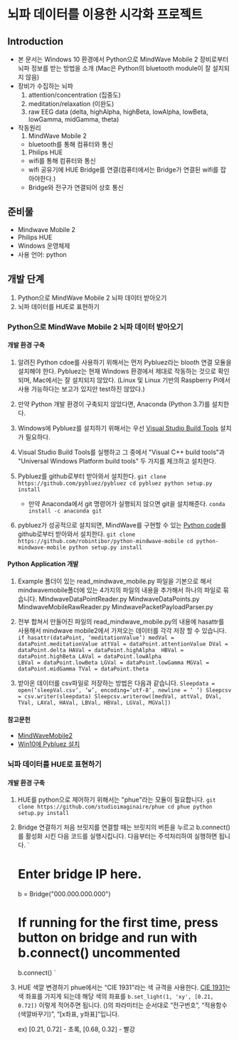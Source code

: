 # 뇌파 데이터를 이용한 시각화 프로젝트

## Introduction
- 본 문서는 Windows 10 환경에서 Python으로 MindWave Mobile 2 장비로부터 뇌파 정보를 받는 방법을 소개 (Mac은 Python의 bluetooth module이 잘 설치되지 않음)
- 장비가 수집하는 뇌파
    1. attention/concentration (집중도)
    1. meditation/relaxation (이완도)
    1. raw EEG data (delta, highAlpha, highBeta, lowAlpha, lowBeta, lowGamma, midGamma, theta)
- 작동원리
    1. MindWave Mobile 2
    - bluetooth를 통해 컴퓨터와 통신
    1. Philips HUE
    - wifi를 통해 컴퓨터와 통신
    - wifi 공유기에 HUE Bridge를 연결(컴퓨터에서는 Bridge가 연결된 wifi를 잡아야한다.)
    - Bridge와 전구가 연결되어 상호 통신

## 준비물
- Mindwave Mobile 2
- Philips HUE
- Windows 운영체제
- 사용 언어: python

## 개발 단계
1. Python으로 MindWave Mobile 2 뇌파 데이터 받아오기
2. 뇌파 데이터를 HUE로 표현하기

### Python으로 MindWave Mobile 2 뇌파 데이터 받아오기
#### 개발 환경 구축
1. 알려진 Python cdoe를 사용하기 위해서는 먼저 Pybluez라는 blooth 연결 모듈을 설치해야 한다. Pybluez는 현재 Windows 환경에서 제대로 작동하는 것으로 확인되며, Mac에서는 잘 설치되지 않았다. (Linux 및 Linux 기반의 Raspberry Pi에서 사용 가능하다는 보고가 있지만 test하진 않았다.)

1. 만약 Python 개발 환경이 구축되지 않았다면, Anaconda (Python 3.7)를 설치한다.

1. Windows에 Pybluez를 설치하기 위해서는 우선 [Visual Studio Build Tools](https://www.visualstudio.com/pl/thank-you-downloading-visual-studio/?sku=BuildTools&rel=15) 설치가 필요하다.

1. Visual Studio Build Tools를 실행하고 그 중에서 "Visual C++ build tools"과 "Universal Windows Platform build tools" 두 가지를 체크하고 설치한다.

1. Pybluez를 github로부터 받아와서 설치한다.
    `
    git clone https://github.com/pybluez/pybluez
    cd pybluez
    python setup.py install
    `

    - 만약 Anaconda에서 git 명령어가 실행되지 않으면 git을 설치해준다.
    `
    conda install -c anaconda git
    `

1. pybluez가 성공적으로 설치되면, MindWave를 구현할 수 있는 [Python code](https://github.com/robintibor/python-mindwave-mobile)를 github로부터 받아와서 설치한다.
    `
    git clone https://github.com/robintibor/python-mindwave-mobile
    cd python-mindwave-mobile
    python setup.py install
    `

#### Python Application 개발
1. Example 폴더이 있는 read_mindwave_mobile.py 파일을 기본으로 해서 mindwavemobile폴더에 있는 4가지의 파일의 내용을 추가해서 하나의 파일로 묶습니다. 
MIndwaveDataPointReader.py
MindwaveDataPoints.py
MindwaveMobileRawReader.py
MindwavePacketPayloadParser.py

1. 전부 합쳐서 만들어진 파일의 read_mindwave_mobile.py의 내용에 hasattr를 사용해서 mindwave mobile2에서 가져오는 데이터를 각각 저장 할 수 있습니다.
`
if hasattr(dataPoint, ‘meditationValue’)
     medVal = dataPoint.meditationValue
     attVal = dataPoint.attentionValue
     DVal = dataPoint.delta
     HAVal = dataPoint.highAlpha 
     HBVal = dataPoint.highBeta
     LAVal = dataPoint.lowAlpha                         	
     LBVal = dataPoint.lowBeta
     LGVal = dataPoint.lowGamma
     MGVal = dataPoint.midGamma
     TVal = dataPoint.theta
`
1. 받아온 데이터를 csv파일로 저장하는 방법은 다음과 같습니다.
`
Sleepdata = open(‘sleepVal.csv’, ‘w’, encoding=’utf-8’, newline = ‘ ’)
Sleepcsv = csv.writer(sleepdata)
Sleepcsv.writerow([medVal, attVal, DVal, TVal, LAVal, HAVal, LBVal, HBVal, LGVal, MGVal])
`

#### 참고문헌
- [MindWaveMobile2](http://download.neurosky.com/public/Products/MindWave%20Mobile%202/MindWave%20Mobile%202%20User%20Guide%20.pdf)
- [Win10에 Pybluez 설치](https://github.com/pybluez/pybluez/issues/180#issuecomment-448102727)


### 뇌파 데이터를 HUE로 표현하기
#### 개발 환경 구축
1. HUE를 python으로 제어하기 위해서는 "phue"라는 모듈이 필요합니다.
    `
    git clone https://github.com/studioimaginaire/phue
    cd phue
    python setup.py install
    `

1. Bridge 연결하기
    처음 브릿지를 연결할 때는 브릿지의 버튼을 누르고 b.connect() 를 활성화 시킨 다음 코드를 실행시킵니다.
    다음부터는 주석처리하여 실행하면 됩니다.
    `
    # Enter bridge IP here.
    b = Bridge("000.000.000.000") 
    # If running for the first time, press button on bridge and run with b.connect() uncommented
    b.connect()
    `

1. HUE 색깔 변경하기
    phue에서는 “CIE 1931”라는 색 규격을 사용한다.
    [CIE 1931](https://en.wikipedia.org/wiki/CIE_1931_color_space)는 색 좌표를 가지게 되는데 해당 색의 좌표를 
    `
    b.set_light(1, 'xy', [0.21, 0.72])
    `
    이렇게 적어주면 됩니다.
    ()의 파라미터는 순서대로 “전구번호”, “적용함수(색깔바꾸기)”, “[x좌표, y좌표]”입니다.

    ex) [0.21, 0.72] - 초록, [0.68, 0.32] - 빨강



